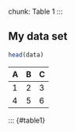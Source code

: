 chunk: Table 1
:::
## My data set

```r
head(data)
```

| A | B | C |
| - | - | - |
| 1 | 2 | 3 |
| 4 | 5 | 6 |
:::
{#table1}
